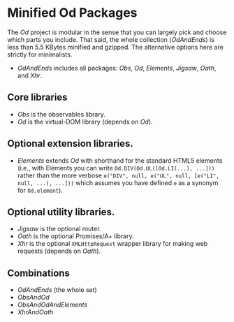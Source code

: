 # Minified Od Packages

The _Od_ project is modular in the sense that you can largely pick and choose which parts you include.  That said, the whole collection (_OdAndEnds_) is less than 5.5 KBytes minified and gzipped.  The alternative options here are strictly for minimalists.

- _OdAndEnds_ includes all packages: _Obs_, _Od_, _Elements_, _Jigsaw_, _Oath_, and _Xhr_.

## Core libraries
- _Obs_ is the observables library.
- _Od_ is the virtual-DOM library (depends on _Od_).

## Optional extension libraries.

- _Elements_ extends _Od_ with shorthand for the standard HTML5 elements (i.e., with Elements you can write `Od.DIV(Od.UL([Od.LI(...), ...]))` rather than the more verbose `e("DIV", null, e("UL", null, [e("LI", null, ...), ...]))` which assumes you have defined `e` as a synonym for `Od.element`).

## Optional utility libraries.

- _Jigsaw_ is the optional router.
- _Oath_ is the optional Promises/A+ library.
- _Xhr_ is the optional `XMLHttpRequest` wrapper library for making web requests (depends on _Oath_).

## Combinations

- _OdAndEnds_ (the whole set)
- _ObsAndOd_
- _ObsAndOdAndElements_
- _XhrAndOath_

